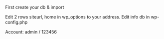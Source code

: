 First create your db & import

Edit 2 rows siteurl, home in wp_options to your address.
Edit info db in wp-config.php

Account: admin / 123456
